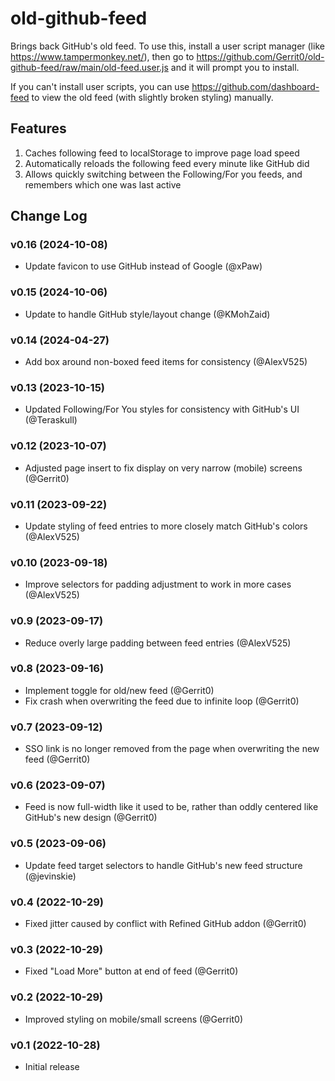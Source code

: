 # old-github-feed

Brings back GitHub's old feed. To use this, install a user script manager (like https://www.tampermonkey.net/), then go to https://github.com/Gerrit0/old-github-feed/raw/main/old-feed.user.js and it will prompt you to install.

If you can't install user scripts, you can use https://github.com/dashboard-feed to view the old feed (with slightly broken styling) manually.

## Features

1. Caches following feed to localStorage to improve page load speed
2. Automatically reloads the following feed every minute like GitHub did
3. Allows quickly switching between the Following/For you feeds, and remembers which one was last active

## Change Log

### v0.16 (2024-10-08)

- Update favicon to use GitHub instead of Google (@xPaw)

### v0.15 (2024-10-06)

- Update to handle GitHub style/layout change (@KMohZaid)

### v0.14 (2024-04-27)

- Add box around non-boxed feed items for consistency (@AlexV525)

### v0.13 (2023-10-15)

- Updated Following/For You styles for consistency with GitHub's UI (@Teraskull)

### v0.12 (2023-10-07)

- Adjusted page insert to fix display on very narrow (mobile) screens (@Gerrit0)

### v0.11 (2023-09-22)

- Update styling of feed entries to more closely match GitHub's colors (@AlexV525)

### v0.10 (2023-09-18)

- Improve selectors for padding adjustment to work in more cases (@AlexV525)

### v0.9 (2023-09-17)

- Reduce overly large padding between feed entries (@AlexV525)

### v0.8 (2023-09-16)

- Implement toggle for old/new feed (@Gerrit0)
- Fix crash when overwriting the feed due to infinite loop (@Gerrit0)

### v0.7 (2023-09-12)

- SSO link is no longer removed from the page when overwriting the new feed (@Gerrit0)

### v0.6 (2023-09-07)

- Feed is now full-width like it used to be, rather than oddly centered like GitHub's new design (@Gerrit0)

### v0.5 (2023-09-06)

- Update feed target selectors to handle GitHub's new feed structure (@jevinskie)

### v0.4 (2022-10-29)

- Fixed jitter caused by conflict with Refined GitHub addon (@Gerrit0)

### v0.3 (2022-10-29)

- Fixed "Load More" button at end of feed (@Gerrit0)

### v0.2 (2022-10-29)

- Improved styling on mobile/small screens (@Gerrit0)

### v0.1 (2022-10-28)

- Initial release
